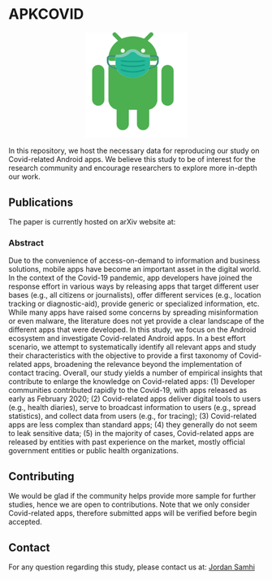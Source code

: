 # APKCOVID

<p align="center">
  <img src="https://github.com/JordanSamhi/APKCOVID/blob/master/images/apkcovid.png" width="200" alt="APKCOVID">
</p>


In this repository, we host the necessary data for reproducing our study on Covid-related Android apps.
We believe this study to be of interest for the research community and encourage researchers to explore more in-depth our work.

## Publications

The paper is currently hosted on arXiv website at: 

### Abstract

Due to the convenience of access-on-demand to information and business solutions, mobile apps have become an important asset in the digital world. In the context of the Covid-19 pandemic, app developers have joined the response effort in various ways by releasing apps that target different user bases (e.g., all citizens or journalists), offer different services (e.g., location tracking or diagnostic-aid), provide generic or specialized information, etc. While many apps have raised some concerns by spreading misinformation or even malware, the literature does not yet provide a clear landscape  of the different apps that were developed. In this study, we focus on the Android ecosystem and investigate Covid-related Android apps. In a best effort scenario, we attempt to systematically identify all relevant apps and study their characteristics with the objective to provide a first taxonomy of Covid-related apps, broadening the relevance beyond the implementation of contact tracing. Overall, our study yields a number of empirical insights that contribute to enlarge the knowledge on Covid-related apps:
(1) Developer communities contributed rapidly to the Covid-19, with apps released as early as February 2020; (2) Covid-related apps deliver digital tools to users (e.g., health diaries), serve to broadcast information to users (e.g., spread statistics), and collect data from users (e.g., for tracing); (3) Covid-related apps are less complex than standard apps; 
(4) they generally do not seem to leak sensitive data; (5) in the majority of cases, Covid-related apps are released by entities with past experience on the market, mostly official government entities or public health organizations.


## Contributing
We would be glad if the community helps provide more sample for further studies, hence we are open to contributions.
Note that we only consider Covid-related apps, therefore submitted apps will be verified before begin accepted.

## Contact
For any question regarding this study, please contact us at:
[Jordan Samhi](mailto:jordan.samhi@uni.lu)
